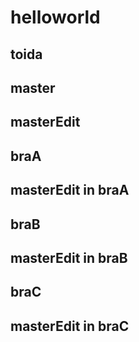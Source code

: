 # helloworld

## toida

## master
## masterEdit
## braA
## masterEdit in braA
## braB
## masterEdit in braB
## braC
## masterEdit in braC
